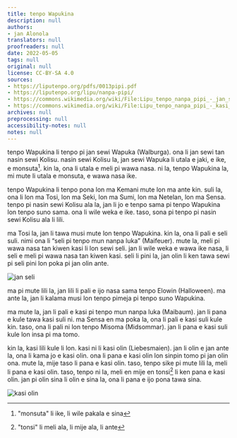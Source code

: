 ```yaml
---
title: tenpo Wapukina
description: null
authors:
- jan Alonola
translators: null
proofreaders: null
date: 2022-05-05
tags: null
original: null
license: CC-BY-SA 4.0
sources:
- https://liputenpo.org/pdfs/0013pipi.pdf
- https://liputenpo.org/lipu/nanpa-pipi/
- https://commons.wikimedia.org/wiki/File:Lipu_tenpo_nanpa_pipi_-_jan_seli.png
- https://commons.wikimedia.org/wiki/File:Lipu_tenpo_nanpa_pipi_-_kasi_olin.png
archives: null
preprocessing: null
accessibility-notes: null
notes: null
---
```


tenpo Wapukina li tenpo pi jan sewi Wapuka (Walburga). ona li jan sewi tan nasin sewi Kolisu. nasin sewi Kolisu la, jan sewi Wapuka li utala e jaki, e ike, e monsuta[^1]. kin la, ona li utala e meli pi wawa nasa. ni la, tenpo Wapukina la, mi mute li utala e monsuta, e wawa nasa ike.

[^1]: "monsuta" li ike, li wile pakala e sina

tenpo Wapukina li tenpo pona lon ma Kemani mute lon ma ante kin. suli la, ona li lon ma Tosi, lon ma Seki, lon ma Sumi, lon ma Netelan, lon ma Sensa. tenpo pi nasin sewi Kolisu ala la, jan li jo e tenpo sama pi tenpo Wapukina lon tenpo suno sama. ona li wile weka e ike. taso, sona pi tenpo pi nasin sewi Kolisu ala li lili.

ma Tosi la, jan li tawa musi mute lon tenpo Wapukina. kin la, ona li pali e seli suli. nimi ona li “seli pi tenpo mun nanpa luka” (Maifeuer). mute la, meli pi wawa nasa tan kiwen kasi li lon sewi seli. jan li wile weka e wawa ike nasa, li seli e meli pi wawa nasa tan kiwen kasi. seli li pini la, jan olin li ken tawa sewi pi seli pini lon poka pi jan olin ante.

![jan seli](https://upload.wikimedia.org/wikipedia/commons/8/8b/Lipu_tenpo_nanpa_pipi_-_jan_seli.png)

ma pi mute lili la, jan lili li pali e ijo nasa sama tenpo Elowin (Halloween). ma ante la, jan li kalama musi lon tenpo pimeja pi tenpo suno Wapukina.

ma mute la, jan li pali e kasi pi tenpo mun nanpa luka (Maibaum). jan li pana e kule tawa kasi suli ni. ma Sensa en ma poka la, ona li pali e kasi suli kule kin. taso, ona li pali ni lon tenpo Misoma (Midsommar). jan li pana e kasi suli kule lon insa pi ma tomo.

kin la, kasi lili kule li lon. kasi ni li kasi olin (Liebesmaien). jan li olin e jan ante la, ona li kama jo e kasi olin. ona li pana e kasi olin lon sinpin tomo pi jan olin ona. mute la, mije taso li pana e kasi olin. taso, tenpo sike pi mute lili la, meli li pana e kasi olin. taso, tenpo ni la, meli en mije en tonsi[^2] li ken pana e kasi olin. jan pi olin sina li olin e sina la, ona li pana e ijo pona tawa sina.

![kasi olin](https://upload.wikimedia.org/wikipedia/commons/9/9f/Lipu_tenpo_nanpa_pipi_-_kasi_olin.png)

[^2]: "tonsi" li meli ala, li mije ala, li ante